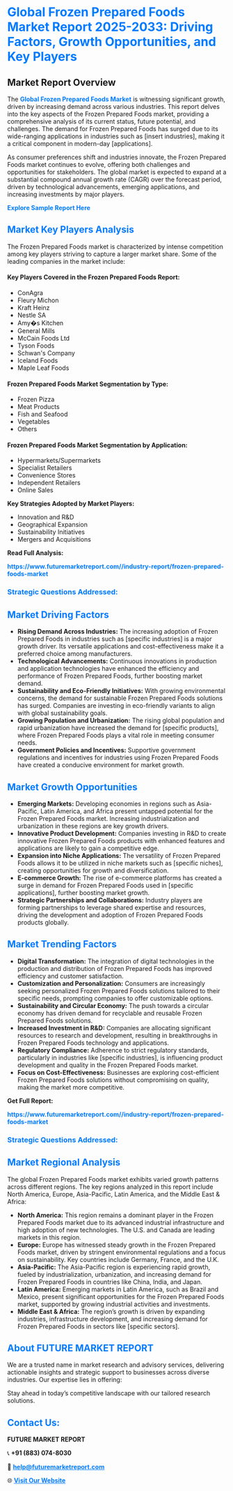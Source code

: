 <h1 style="color: #007BFF;">Global Frozen Prepared Foods Market Report 2025-2033: Driving Factors, Growth Opportunities, and Key Players</h1>

<section id="overview">
<h2>Market Report Overview</h2>
<p>The <a href="https://www.futuremarketreport.com//industry-report/frozen-prepared-foods-market" style="color: #007BFF; text-decoration: none;"><strong>Global Frozen Prepared Foods Market</strong></a> is witnessing significant growth, driven by increasing demand across various industries. This report delves into the key aspects of the Frozen Prepared Foods market, providing a comprehensive analysis of its current status, future potential, and challenges. The demand for Frozen Prepared Foods has surged due to its wide-ranging applications in industries such as [insert industries], making it a critical component in modern-day [applications].</p>
<p>As consumer preferences shift and industries innovate, the Frozen Prepared Foods market continues to evolve, offering both challenges and opportunities for stakeholders. The global market is expected to expand at a substantial compound annual growth rate (CAGR) over the forecast period, driven by technological advancements, emerging applications, and increasing investments by major players.</p>
</section>

<section id="overview">
<p><a href="https://www.futuremarketreport.com//request-sample/reportId=50350" style="color: #007BFF; text-decoration: none;"><strong>Explore Sample Report Here</strong></a></p>
</section>

<section id="key-players">
<h2 style="color: #007BFF;">Market Key Players Analysis</h2>
<p>The Frozen Prepared Foods market is characterized by intense competition among key players striving to capture a larger market share. Some of the leading companies in the market include:</p>
<h4>Key Players Covered in the Frozen Prepared Foods Report:</h4>
<ul><li>ConAgra</li><li>Fleury Michon</li><li>Kraft Heinz</li><li>Nestle SA</li><li>Amy�s Kitchen</li><li>General Mills</li><li>McCain Foods Ltd</li><li>Tyson Foods</li><li>Schwan&#039;s Company</li><li>Iceland Foods</li><li>Maple Leaf Foods</li></ul>
<h4>Frozen Prepared Foods Market Segmentation by Type:</h4>
<ul><li>Frozen Pizza</li><li>Meat Products</li><li>Fish and Seafood</li><li>Vegetables</li><li>Others</li></ul>

<h4>Frozen Prepared Foods Market Segmentation by Application:</h4>
<ul><li>Hypermarkets/Supermarkets</li><li>Specialist Retailers</li><li>Convenience Stores</li><li>Independent Retailers</li><li>Online Sales</li></ul>
<p><strong>Key Strategies Adopted by Market Players:</strong></p>
<ul>
<li>Innovation and R&D</li>
<li>Geographical Expansion</li>
<li>Sustainability Initiatives</li>
<li>Mergers and Acquisitions</li>
</ul>
</section>

<section>
<p><strong>Read Full Analysis: </strong></p><a href="https://www.futuremarketreport.com//industry-report/frozen-prepared-foods-market" style="color: #007BFF; text-decoration: none;"><strong>https://www.futuremarketreport.com//industry-report/frozen-prepared-foods-market</strong></a>
<h3 style="color: #007BFF;">Strategic Questions Addressed:</h3>
</section>

<section id="driving-factors">
<h2 style="color: #007BFF;">Market Driving Factors</h2>
<ul>
<li><strong>Rising Demand Across Industries:</strong> The increasing adoption of Frozen Prepared Foods in industries such as [specific industries] is a major growth driver. Its versatile applications and cost-effectiveness make it a preferred choice among manufacturers.</li>
<li><strong>Technological Advancements:</strong> Continuous innovations in production and application technologies have enhanced the efficiency and performance of Frozen Prepared Foods, further boosting market demand.</li>
<li><strong>Sustainability and Eco-Friendly Initiatives:</strong> With growing environmental concerns, the demand for sustainable Frozen Prepared Foods solutions has surged. Companies are investing in eco-friendly variants to align with global sustainability goals.</li>
<li><strong>Growing Population and Urbanization:</strong> The rising global population and rapid urbanization have increased the demand for [specific products], where Frozen Prepared Foods plays a vital role in meeting consumer needs.</li>
<li><strong>Government Policies and Incentives:</strong> Supportive government regulations and incentives for industries using Frozen Prepared Foods have created a conducive environment for market growth.</li>
</ul>
</section>

<section id="growth-opportunities">
<h2 style="color: #007BFF;">Market Growth Opportunities</h2>
<ul>
<li><strong>Emerging Markets:</strong> Developing economies in regions such as Asia-Pacific, Latin America, and Africa present untapped potential for the Frozen Prepared Foods market. Increasing industrialization and urbanization in these regions are key growth drivers.</li>
<li><strong>Innovative Product Development:</strong> Companies investing in R&D to create innovative Frozen Prepared Foods products with enhanced features and applications are likely to gain a competitive edge.</li>
<li><strong>Expansion into Niche Applications:</strong> The versatility of Frozen Prepared Foods allows it to be utilized in niche markets such as [specific niches], creating opportunities for growth and diversification.</li>
<li><strong>E-commerce Growth:</strong> The rise of e-commerce platforms has created a surge in demand for Frozen Prepared Foods used in [specific applications], further boosting market growth.</li>
<li><strong>Strategic Partnerships and Collaborations:</strong> Industry players are forming partnerships to leverage shared expertise and resources, driving the development and adoption of Frozen Prepared Foods products globally.</li>
</ul>
</section>

<section id="trending-factors">
<h2 style="color: #007BFF;">Market Trending Factors</h2>
<ul>
<li><strong>Digital Transformation:</strong> The integration of digital technologies in the production and distribution of Frozen Prepared Foods has improved efficiency and customer satisfaction.</li>
<li><strong>Customization and Personalization:</strong> Consumers are increasingly seeking personalized Frozen Prepared Foods solutions tailored to their specific needs, prompting companies to offer customizable options.</li>
<li><strong>Sustainability and Circular Economy:</strong> The push towards a circular economy has driven demand for recyclable and reusable Frozen Prepared Foods solutions.</li>
<li><strong>Increased Investment in R&D:</strong> Companies are allocating significant resources to research and development, resulting in breakthroughs in Frozen Prepared Foods technology and applications.</li>
<li><strong>Regulatory Compliance:</strong> Adherence to strict regulatory standards, particularly in industries like [specific industries], is influencing product development and quality in the Frozen Prepared Foods market.</li>
<li><strong>Focus on Cost-Effectiveness:</strong> Businesses are exploring cost-efficient Frozen Prepared Foods solutions without compromising on quality, making the market more competitive.</li>
</ul>
</section>

<section>
<p><strong>Get Full Report: </strong></p><a href="https://www.futuremarketreport.com//industry-report/frozen-prepared-foods-market" style="color: #007BFF; text-decoration: none;"><strong>https://www.futuremarketreport.com//industry-report/frozen-prepared-foods-market</strong></a>
<h3 style="color: #007BFF;">Strategic Questions Addressed:</h3>
</section>


<section id="regional-analysis">
<h2 style="color: #007BFF;">Market Regional Analysis</h2>
<p>The global Frozen Prepared Foods market exhibits varied growth patterns across different regions. The key regions analyzed in this report include North America, Europe, Asia-Pacific, Latin America, and the Middle East & Africa:</p>
<ul>
<li><strong>North America:</strong> This region remains a dominant player in the Frozen Prepared Foods market due to its advanced industrial infrastructure and high adoption of new technologies. The U.S. and Canada are leading markets in this region.</li>
<li><strong>Europe:</strong> Europe has witnessed steady growth in the Frozen Prepared Foods market, driven by stringent environmental regulations and a focus on sustainability. Key countries include Germany, France, and the U.K.</li>
<li><strong>Asia-Pacific:</strong> The Asia-Pacific region is experiencing rapid growth, fueled by industrialization, urbanization, and increasing demand for Frozen Prepared Foods in countries like China, India, and Japan.</li>
<li><strong>Latin America:</strong> Emerging markets in Latin America, such as Brazil and Mexico, present significant opportunities for the Frozen Prepared Foods market, supported by growing industrial activities and investments.</li>
<li><strong>Middle East & Africa:</strong> The region’s growth is driven by expanding industries, infrastructure development, and increasing demand for Frozen Prepared Foods in sectors like [specific sectors].</li>
</ul>
</section>

<footer>
<h2 style="color: #007BFF;">About FUTURE MARKET REPORT</h2>
<p>We are a trusted name in market research and advisory services, delivering actionable insights and strategic support to businesses across diverse industries. Our expertise lies in offering:</p>

<p>Stay ahead in today’s competitive landscape with our tailored research solutions.</p>

<h2 style="color: #007BFF;">Contact Us:</h2>
<p><strong>FUTURE MARKET REPORT</strong></p>
<p>📞 <strong>+91 (883) 074-8030</strong></p>
<p>📧 <strong><a href="mailto:help@futuremarketreport.com" style="color: #007BFF;">help@futuremarketreport.com</a></strong></p>
<p>🌐 <strong><a href="https://www.futuremarketreport.com/" style="color: #007BFF;">Visit Our Website</a></strong></p>
</footer>